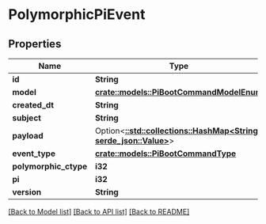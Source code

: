 # PolymorphicPiEvent

## Properties

Name | Type | Description | Notes
------------ | ------------- | ------------- | -------------
**id** | **String** |  | [readonly]
**model** | [**crate::models::PiBootCommandModelEnum**](PiBootCommandModelEnum.md) |  | 
**created_dt** | **String** |  | [readonly]
**subject** | **String** |  | 
**payload** | Option<[**::std::collections::HashMap<String, serde_json::Value>**](serde_json::Value.md)> |  | [optional]
**event_type** | [**crate::models::PiBootCommandType**](PiBootCommandType.md) |  | 
**polymorphic_ctype** | **i32** |  | [readonly]
**pi** | **i32** |  | 
**version** | **String** |  | 

[[Back to Model list]](../README.md#documentation-for-models) [[Back to API list]](../README.md#documentation-for-api-endpoints) [[Back to README]](../README.md)


